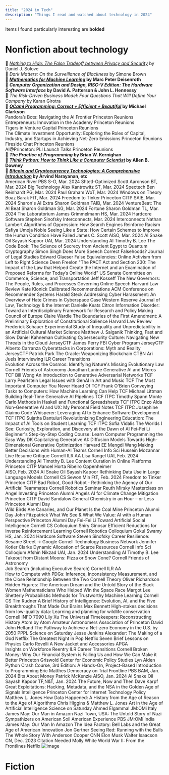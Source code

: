```yaml
---
title: "2024 in Tech"
description: "Things I read and watched about technology in 2024"
---
```


Items I found particularly interesting are **bolded**

# Nonfiction about technology
<!-- 📖 _Staff Engineer: Leadership Beyond the Management Track_	by Will Larson<br>-->
📖 [_Nothing to Hide: The False Tradeoff between Privacy and Security_](https://papers.ssrn.com/sol3/papers.cfm?abstract_id=3976770) by Daniel J. Solove<br>
📖 _Dark Matters: On the Surveillance of Blackness_	by Simone Brown<br>
📖 **[_Mathematics for Machine Learning_](https://mml-book.github.io/) by Marc Peter Deisenroth**<br>
📖 **_Computer Organization and Design, RISC-V Edition: The Hardware Software Interface_ by David A. Patterson & John L. Hennessy** <br>
📖 _The Risk-Driven Business Model: Four Questions That Will Define Your Company_ by Karan Girotra<br>
📖 **[_OCaml Programming: Correct + Efficient + Beautiful_](https://cs3110.github.io/textbook/cover.html) by Michael Clarkson**<br>
Pandora’s Bots: Navigating the AI Frontier	Princeton Reunions	
Entrepreneurs: Innovation in the Academy	Princeton Reunions	
Tigers in Venture Capital	Princeton Reunions	
The Climate Investment Opportunity: Exploring the Roles of Capital, Industry, and Startups in Achieving Net-Zero Emissions	Princeton Reunions	
Fireside Chat	Princeton Reunions	
AI@Princeton: PLI Launch Talks	Princeton Reunions	
📖 **_The Practice of Programming_ by Brian W. Kernighan**<br>
📖 **[_Think Python: How to Think Like a Computer Scientist_](https://allendowney.github.io/ThinkPython/) by Allen B. Downey**<br>
📖 **[_Bitcoin and Cryptocurrency Technologies: A Comprehensive Introduction_](https://bitcoinbook.cs.princeton.edu/) by Arvind Narayanan, etc**<br>
American River		PBS
S-O, Mar. 2024	Shtetl-Optimized	Scott Aaronson
BT, Mar. 2024	Big Technology	Alex Kantrowitz
ST, Mar. 2024	Spectech	Ben Reinhardt
PG, Mar. 2024		Paul Graham
WoT, Mar. 2024	Windows on Theory	Boaz Barak
FtT, Mar. 2024	Freedom to Tinker	Princeton CITP
SAIE, Mar. 2024	Sharon's AI Extra	Sharon Goldman
TAIB, Mar. 2024	VentureBeat: The AI Beat	Sharon Goldman
SG, Mar. 2024	Fortune	Sharon Goldman
TL, Mar. 2024	The Laboratorium	James Grimmelmann
HS, Mar. 2024	Hardcore Software	Stephen Sinofsky
Interconnects, Mar. 2024	Interconnects	Nathan Lambert
Algorithms of Oppression: How Search Engines Reinforce Racism		Safiya Umoja Noble
Seeing Like a State: How Certain Schemes to Improve the Human Condition Have Failed		James C. Scott
AISO, Mar. 2024	AI Snake Oil	Sayash Kapoor
UAI, Mar. 2024	Understanding AI	Timothy B. Lee
The Code Book: The Science of Secrecy from Ancient Egypt to Quantum Cryptography		Simon Singh
Does More Speech Correct Falsehoods?	Journal of Legal Studies	Edward Glaeser
False Equivalencies: Online Activism from Left to Right	Science	Deen Freelon
"The PACT Act and Section 230: The Impact of the Law that Helped 
Create the Internet and an Examination of Proposed Reforms for
Today’s Online World"	US Senate Committee on Commerce, Science, and Transportation	Jeff Kosseff
The New Governors: The People, Rules, and Processes Governing Online Speech	Harvard Law Review	Kate Klonick
Calibrated Recommendations	ACM Conference on Recommender Systems	Harald Steck
Addressing Cyber Harassment: An Overview of Hate Crimes in Cyberspace	Case Western Reserve Journal of Law, Technology & the Internet	Danielle Keats Citron
Information Disorder: Toward an Interdisciplinary Framework for Research and Policy Making	Council of Europe	Claire Wardle
The Boundaries of the First Amendment: A Preliminary Exploration of Constitutional Salience	Harvard Law Review	Frederick Schauer
Experimental Study of Inequality and Unpredictability in an Artificial Cultural Market	Science	Matthew J. Salganik
Thinking, Fast and Slow		Daniel Kahneman
Cultivating Cybersecurity Culture: Navigating New Threats in the Cloud	JerseyCTF	James Perry
FBI Cyber Program	JerseyCTF	Alberto Carranza
Cyberattacks in Corporations: Myth and Reality	JerseyCTF	 Patrick Park
The Oracle: Weaponizing Blockchain	CTBN	Ari Juels
Interviewing	ILR Career Transitions	
Evolution Across the Cosmos: Identifying Nature's Missing Evolutionary Law	Cornell Friends of Astronomy	Jonathan Lunine
Generative AI and Micros	TCF	Bill Wong
An Introduction to Generative Adversarial Networks	TCF	Larry Pearlstein
Legal Issues with GenAI in Art and Music	TCF	
The Most Important Computer You Never Heard Of	TCF	Frank O'Brien
Conveying Tasks to Computers: How Machine Learning Can Help	TCF	Michael Littman
Building Real-Time Generative AI Pipelines	TCF ITPC	Timothy Spann
Monte Carlo Methods in Haskell and Functional Spreadsheets	TCF ITPC	Enzo Alda
Non-Generative AI and UX: My Personal Field Notes	TCF ITPC	Josephine Giaimo
Code Whisperer: Leveraging AI to Enhance Software Development	TCF ITPC	Sujatha Dantuluri
Revolutionizing Engineering Education: The Impact of AI Tools on Student Learning	TCF ITPC	Sofia Vidalis 
The Worlds I See: Curiosity, Exploration, and Discovery at the Dawn of AI		Fei-Fei Li
Beginner's Step-by-Step Coding Course: Learn Computer Programming the Easy Way 		DK
Capitalizing Generative AI: Diffusion Models Towards High-Dimensional Generative Optimization	Harvard EE	Mengdi Wang
Making Better Decisions with Human-AI Teams	Cornell Info Sci	Hussein Mozannar
Live Resume Critique	Cornell ILR AA	Lisa Rangel
UAI, Feb. 2024	Understanding AI	Timothy B. Lee
Content Curation in Online Platforms	Princeton CITP	Manoel Horta Ribeiro
Oppenheimer		
AISO, Feb. 2024	AI Snake Oil	Sayash Kapoor
Rethinking Data Use in Large Language Models	Cornell CS	Sewon Min
FtT, Feb. 2024	Freedom to Tinker	Princeton CITP
Bad Robot, Good Robot - Rethinking the Agency of Our Artificial Teammates	Cornell Robotics Seminar	Reuth Mirsky
Masterclass on Angel Investing		Princeton Alumni Angels
AI for Climate Change Mitigation	Princeton CITP	David Sandalow
General Chemistry in an Hour – or Less	Princeton Alumni Day	
Wild Birds Are Canaries, and Our Planet Is the Coal Mine	Princeton Alumni Day	John Fitzpatrick
What We See & What We Value: AI with a Human Perspective	Princeton Alumni Day	Fei-Fei Li
Toward Artificial Social Intelligence	Cornell CS Colloquium	Shiry Ginosar
Efficient Reductions for Inverse Reinforcement Learning	Cornell Robotics Colloquium	Gokul Swamy
HS, Jan. 2024	Hardcore Software	Steven Sinofsky
Career Resilience: Sesame Street -> Google	Cornell Technology Business Network	Jennifer Kotler Clarke
Dynamic Allocation of Scarce Resources	Cornell Info Sci Colloqium	Afshin Nikzad
UAI, Jan. 2024	Understanding AI	Timothy B. Lee
Takeout from Distant Moons: Pizza or Snow Cone?	Cornell Friends of Astronomy	
Job Search (including Executive Search)	Cornell ILR AA	
How to Compute with PDGs: Inference, Inconsistency Measurement, and the Close Relationship Between the Two	Cornell Theory	Oliver Richardson
Hidden Figures: The American Dream and the Untold Story of the Black Women Mathematicians Who Helped Win the Space Race		Margot Lee Shetterly
Probabilistic Methods for Trustworthy Machine Learning	Cornell CS	Tim Rudner
A Brief History of Intelligence: Evolution, AI, and the Five Breakthroughs That Made Our Brains		Max Bennett
High-stakes decisions from low-quality data: Learning and planning for wildlife conservation	Cornell INFO 7090	Lily Xu
The Universal Timekeepers: Reconstructing History Atom by Atom	Amateur Astronomers Association of Princeton	David John Helfand
The Pathway to Achieve a Net-zero Economy in the U.S. by 2050	PPPL Science on Saturday	Jesse Jenkins
Alexander: The Making of a God		Netflix
The Greatest Night in Pop		Netflix
Seven Brief Lessons on Physics		Carlo Rovelli
A New Jacket and Accessories	APGA	
Insights on Workforce Reentry	ILR Career Transitions	Cornell
Broken Money: Why Our Financial System is Failing Us and How We Can Make it Better	Princeton Griswold Center for Economic Policy Studies	Lyn Alden
Python Crash Course, 3rd Edition: A Hands-On, Project-Based Introduction to Programming		Eric Matthes
Democracy on Trial	Frontline	PBS
BAM, Jan. 2024	Bits About Money	Patrick McKenzie
AISO, Jan. 2024	AI Snake Oil	Sayash Kapoor
TF,N&T, Jan. 2024	The Future, Now and Then	Dave Karpf
Great Exploitations: Hacking, Metadata, and the NSA in the Golden Age of Signals Intelligence	Princeton Center for Internet Technology Policy	Matthew L. Jones
How Data Happened: A History from the Age of Reason to the Age of Algorithms		Chris Higgins & Matthew L. Jones
Art in the Age of Artificial Intelligence	Science on Saturday	Ahmed Elgammal
JM:OMi Italy	James May: Our Man in	Amazon
Nazi Town, USA: The Untold Story of Nazi Sympathizers on American Soil	American Experience	PBS
JM:OMi India	James May: Our Man In	Amazon
The Idea Factory: Bell Labs and the Great Age of American Innovation		Jon Gertner
Seeing Red: Running with the Bulls	The Whole Story With Anderson Cooper	CNN
Elon Musk		Walter Isaacson
CN, Dec. 2023	Citation Needed	Molly White
World War II: From the Frontlines		Netflix
![image](https://github.com/user-attachments/assets/e783a486-bb80-4cdd-b8e2-87694495feb6)


# Fiction

